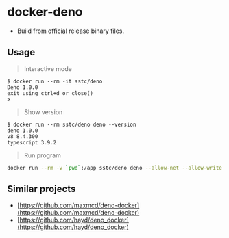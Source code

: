 # docker-deno

- Build from official release binary files.

## Usage

> Interactive mode

```console
$ docker run --rm -it sstc/deno
Deno 1.0.0
exit using ctrl+d or close()
>
```

> Show version

```console
$ docker run --rm sstc/deno deno --version
deno 1.0.0
v8 8.4.300
typescript 3.9.2
```

> Run program

```sh
docker run --rm -v `pwd`:/app sstc/deno deno --allow-net --allow-write main.ts
```

## Similar projects

- [https://github.com/maxmcd/deno-docker](https://github.com/maxmcd/deno-docker)
- [https://github.com/hayd/deno_docker](https://github.com/hayd/deno_docker)
